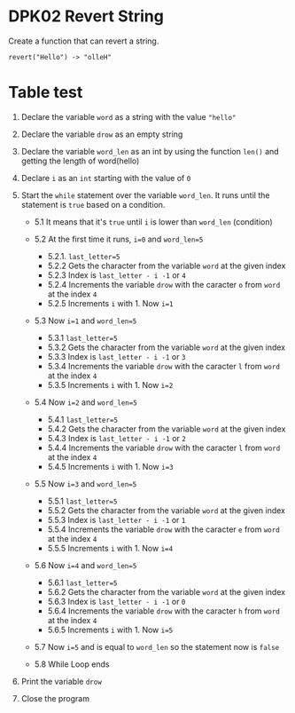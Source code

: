# DPK02 Revert String
Create a function that can revert a string.
```
revert("Hello") -> "olleH"
```

# Table test

1. Declare the variable `word` as a string with the value `"hello"`
2. Declare the variable `drow` as an empty string
3. Declare the variable `word_len` as an int by using the function `len()` and getting the length of word(hello)
4. Declare `i` as an `int` starting with the value of `0`
5. Start the `while` statement over the variable `word_len`. It runs until the statement is `true` based on a condition.
    * 5.1 It means that it's `true` until `i` is lower than `word_len` (condition)
    * 5.2 At the first time it runs, `i=0` and `word_len=5`
        * 5.2.1. `last_letter=5`
        * 5.2.2 Gets the character from the variable `word` at the given index
        * 5.2.3 Index is `last_letter - i -1` or `4` 
        * 5.2.4 Increments the variable `drow` with the caracter `o` from `word` at the index `4`
        * 5.2.5 Increments `i` with 1. Now `i=1`

    * 5.3 Now `i=1` and `word_len=5`

        * 5.3.1 `last_letter=5`
        * 5.3.2 Gets the character from the variable `word` at the given index
        * 5.3.3 Index is `last_letter - i -1` or `3` 
        * 5.3.4 Increments the variable `drow` with the caracter `l` from `word` at the index `4`
        * 5.3.5 Increments `i` with 1. Now `i=2`

    * 5.4 Now `i=2` and `word_len=5`
        * 5.4.1 `last_letter=5`
        * 5.4.2 Gets the character from the variable `word` at the given index
        * 5.4.3 Index is `last_letter - i -1` or `2` 
        * 5.4.4 Increments the variable `drow` with the caracter `l` from `word` at the index `4`
        * 5.4.5 Increments `i` with 1. Now `i=3`

    * 5.5 Now `i=3` and `word_len=5`
        * 5.5.1 `last_letter=5`
        * 5.5.2 Gets the character from the variable `word` at the given index
        * 5.5.3 Index is `last_letter - i -1` or `1` 
        * 5.5.4 Increments the variable `drow` with the caracter `e` from `word` at the index `4`
        * 5.5.5 Increments `i` with 1. Now `i=4`

    * 5.6 Now `i=4` and `word_len=5`     
        * 5.6.1 `last_letter=5`
        * 5.6.2 Gets the character from the variable `word` at the given index
        * 5.6.3 Index is `last_letter - i -1` or `0` 
        * 5.6.4 Increments the variable `drow` with the caracter `h` from `word` at the index `4`
        * 5.6.5 Increments `i` with 1. Now `i=5`

    * 5.7 Now `i=5` and is equal to `word_len` so the statement now is `false`
    * 5.8 While Loop ends
7. Print the variable `drow`

6. Close the program